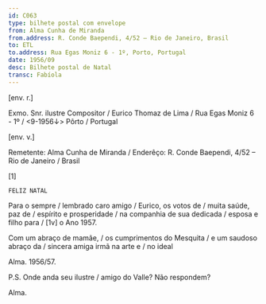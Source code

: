 ```yaml
---
id: C063
type: bilhete postal com envelope
from: Alma Cunha de Miranda
from.address: R. Conde Baependi, 4/52 – Rio de Janeiro, Brasil
to: ETL
to.address: Rua Egas Moniz 6 - 1º, Porto, Portugal
date: 1956/09
desc: Bilhete postal de Natal 
transc: Fabíola
---
```



[env. r.]
 
Exmo. Snr. ilustre Compositor / 
Eurico Thomaz de Lima / Rua Egas Moniz 6 - 1º / 
<9-1956↓>  		Pôrto / Portugal

[env. v.]
 
Remetente: Alma Cunha de Miranda /
Enderêço: R. Conde Baependi, 4/52 – Rio de Janeiro / Brasil

[1]

	FELIZ NATAL
	
Para o sempre / lembrado caro amigo / Eurico, os votos de / muita saúde, paz de / espírito e prosperidade / na companhia de sua dedicada / esposa e filho para / [1v] o Ano 1957.

Com um abraço de mamãe, / os cumprimentos do Mesquita / e um saudoso abraço da / sincera amiga irmã na arte e / no ideal

Alma.
1956/57.

P.S. 
Onde anda seu ilustre / amigo do Valle? Não respondem?

Alma.
